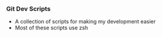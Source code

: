 ### Git Dev Scripts

- A collection of scripts for making my development easier
- Most of these scripts use zsh
